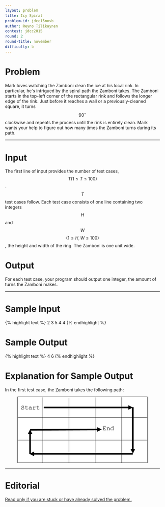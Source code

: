 ```yaml
---
layout: problem
title: Icy Spiral
problem-id: jdcc15novb
author: Reyno Tilikaynen
contest: jdcc2015
round: 2
round-title: november
difficulty: b
---
```


# Problem
Mark loves watching the Zamboni clean the ice at his local rink. In particular, he's intrigued by the spiral path the Zamboni takes. The Zamboni starts in the top-left corner of the rectangular rink and follows the longer edge of the rink. Just before it reaches a wall or a previously-cleaned square, it turns $$90^\circ$$ clockwise and repeats the process until the rink is entirely clean. Mark wants your help to figure out how many times the Zamboni turns during its path.

---

# Input
The first line of input provides the number of test cases, $$T (1 \leq T \leq 100)$$. $$T$$ test cases follow. Each test case consists of one line containing two integers $$H$$ and $$W$$ $$(1 \leq H,W \leq 100)$$, the height and width of the ring. The Zamboni is one unit wide.

# Output
For each test case, your program should output one integer, the amount of turns the Zamboni makes.

---

# Sample Input
{% highlight text %}
2
3 5
4 4
{% endhighlight %}

# Sample Output
{% highlight text %}
4
6
{% endhighlight %}

# Explanation for Sample Output
In the first test case, the Zamboni takes the following path:
<figure>
	<img src="/assets/cpt/problems/jdcc15novb.png">
</figure>

---

# Editorial
[Read only if you are stuck or have already solved the problem.](/cpt-editorials/jdcc/2015/november/b)
